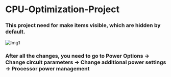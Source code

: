 # CPU-Optimization-Project
<h3 align="left">This project need for make items visible, which are hidden by default.</h3>
<img src="https://i.ibb.co/3N6Mfw0/1.png" alt="Img1">
<h3 align="left">After all the changes, you need to go to Power Options -> Change circuit parameters -> Change additional power settings -> Processor power management</h3>

